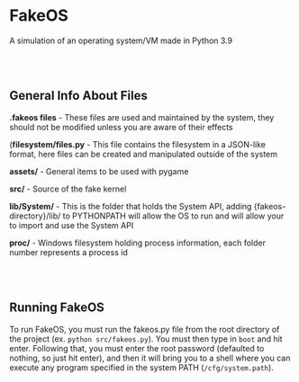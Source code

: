 # FakeOS

A simulation of an operating system/VM made in Python 3.9

<br/>
<br/>

## General Info About Files

**.fakeos files** - These files are used and maintained by the system, they should not be modified unless you are aware of their effects

(**filesystem/files.py** - This file contains the filesystem in a JSON-like format, here files can be created and manipulated outside of the system

**assets/** - General items to be used with pygame

**src/** - Source of the fake kernel

**lib/System/** - This is the folder that holds the System API, adding {fakeos-directory}/lib/ to PYTHONPATH will allow the OS to run and will allow your to import and use the System API

**proc/** - Windows filesystem holding process information, each folder number represents a process id

<br/>
<br/>

## Running FakeOS

To run FakeOS, you must run the fakeos.py file from the root directory of the project (ex. `python src/fakeos.py`). You must then type in `boot` and hit enter. Following that, you must enter the root password (defaulted to nothing, so just hit enter), and then it will bring you to a shell where you can execute any program specified in the system PATH (`/cfg/system.path`).
